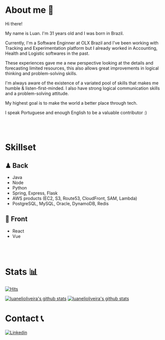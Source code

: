 # About me 👋
Hi there! 

My name is Luan. I'm 31 years old and I was born in Brazil. 

Currently, I'm a Software Enginner at OLX Brazil and I've been working with Tracking and Experimentation platform but I already worked in Accounting, Health and Logistic softwares in the past.

These experiences gave me a new perspective looking at the details and forecasting limited resources, this also allows great improvements in logical thinking and problem-solving skills. 

I'm always aware of the existence of a variated pool of skills that makes me humble & listen-first-minded. I also have strong logical communication skills and a problem-solving attitude.

My highest goal is to make the world a better place through tech.

I speak Portuguese and enough English to be a valuable contributor :)

<br>
<br>

# Skillset

## ♟ Back
- Java
- Node
- Python
- Spring, Express, Flask
- AWS products (EC2, S3, Route53, CloudFront, SAM, Lambda)
- PostgreSQL, MySQL, Oracle, DynamoDB, Redis

## 🎨 Front
- React
- Vue 
<br>
<br>

# Stats 📊
[![Hits](https://hits.seeyoufarm.com/api/count/incr/badge.svg?url=https%3A%2F%2Fgithub.com%2Fluanelioliveira%2Fhit-counter&count_bg=%2379C83D&title_bg=%23555555&icon=github.svg&icon_color=%23E7E7E7&title=hits&edge_flat=false)](https://hits.seeyoufarm.com)

[![luanelioliveira's github stats](https://github-readme-stats.vercel.app/api?username=luanelioliveira&show_icons=true&hide_border=true&count_private=true&title_color=004386&icon_color=004386)](https://github.com/luanelioliveira)
[![luanelioliveira's github stats](https://github-readme-stats.vercel.app/api/top-langs/?username=luanelioliveira&show_icons=true&hide_border=true&title_color=004386&icon_color=004386&layout=compact)](https://github.com/luanelioliveira)

# Contact 📞

[![Linkedin](https://img.shields.io/badge/Linkedin-Luan%20Eli%20Oliveira-004386?style=for-the-badge&logo=linkedin)](https://www.linkedin.com/in/luanoliveira/)

<!--
**luanelioliveira/luanelioliveira** is a ✨ _special_ ✨ repository because its `README.md` (this file) appears on your GitHub profile.

Here are some ideas to get you started:

- 🔭 I’m currently working on ...
- 🌱 I’m currently learning ...
- 👯 I’m looking to collaborate on ...
- 🤔 I’m looking for help with ...
- 💬 Ask me about ...
- 📫 How to reach me: [luannn@gmail.com](mailto:luannn@gmail.com)
- 😄 Pronouns: ...
- ⚡ Fun fact: ...
-->
